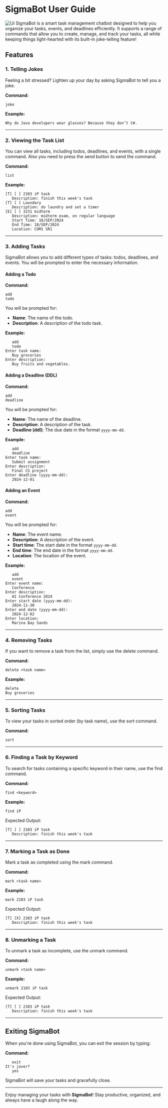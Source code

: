 # SigmaBot User Guide
![Ui](./Ui.png)
SigmaBot is a smart task management chatbot designed to help you organize your tasks, events, and deadlines efficiently. It supports a range of commands that allow you to create, manage, and track your tasks, all while keeping things light-hearted with its built-in joke-telling feature!

## Features

### 1. Telling Jokes
Feeling a bit stressed? Lighten up your day by asking SigmaBot to tell you a joke.

**Command:**
```
joke
```

**Example:**
```
Why do Java developers wear glasses? Because they don’t C#.
```

---

### 2. Viewing the Task List
You can view all tasks, including todos, deadlines, and events, with a single command. Also you need to press the send button to send the command.

**Command:**
```
list
```

**Example:**
```
[T] [ ] 2103 iP task
   Description: finish this week's task
[T] [ ] Laundary
   Description: do laundry and set a timer
[E] [ ] 3231 midterm
   Description: midterm exam, on regular language
   Start Time: 18/SEP/2024
   End Time: 18/SEP/2024
   Location: COM1 SR1
```

---

### 3. Adding Tasks
SigmaBot allows you to add different types of tasks: todos, deadlines, and events. You will be prompted to enter the necessary information.

#### Adding a Todo
**Command:**
```
add 
todo
```

You will be prompted for:
- **Name**: The name of the todo.
- **Description**: A description of the todo task.

**Example:**
```
   add 
   todo
Enter task name: 
   Buy groceries
Enter description: 
   Buy fruits and vegetables.
```

#### Adding a Deadline (DDL)
**Command:**
```
add 
deadline
```

You will be prompted for:
- **Name**: The name of the deadline.
- **Description**: A description of the task.
- **Deadline (ddl)**: The due date in the format `yyyy-mm-dd`.

**Example:**
```
   add 
   deadline
Enter task name: 
   Submit assignment
Enter description: 
   Final CS project
Enter deadline (yyyy-mm-dd): 
   2024-12-01
```

#### Adding an Event
**Command:**
```
add 
event
```

You will be prompted for:
- **Name**: The event name.
- **Description**: A description of the event.
- **Start time**: The start date in the format `yyyy-mm-dd`.
- **End time**: The end date in the format `yyyy-mm-dd`.
- **Location**: The location of the event.

**Example:**
```
   add 
   event
Enter event name: 
   Conference
Enter description: 
   AI Conference 2024
Enter start date (yyyy-mm-dd): 
   2024-11-30
Enter end date (yyyy-mm-dd): 
   2024-12-02
Enter location: 
   Marina Bay Sands
```

---

### 4. Removing Tasks
If you want to remove a task from the list, simply use the delete command.

**Command:**
```
delete <task name>
```

**Example:**
```
delete 
Buy groceries
```

---

### 5. Sorting Tasks
To view your tasks in sorted order (by task name), use the sort command.

**Command:**
```
sort
```

---

### 6. Finding a Task by Keyword
To search for tasks containing a specific keyword in their name, use the find command.

**Command:**
```
find <keyword>
```

**Example:**
```
find iP
```

Expected Output:
```
[T] [ ] 2103 iP task
   Description: finish this week's task
```

---

### 7. Marking a Task as Done
Mark a task as completed using the mark command.

**Command:**
```
mark <task name>
```

**Example:**
```
mark 2103 iP task
```

Expected Output:
```
[T] [X] 2103 iP task
   Description: finish this week's task
```

---

### 8. Unmarking a Task
To unmark a task as incomplete, use the unmark command.

**Command:**
```
unmark <task name>
```

**Example:**
```
unmark 2103 iP task
```

Expected Output:
```
[T] [ ] 2103 iP task
   Description: finish this week's task
```

---

## Exiting SigmaBot
When you're done using SigmaBot, you can exit the session by typing:

**Command:**
```
   exit
It's jover?
   yes
```

SigmaBot will save your tasks and gracefully close.

---

Enjoy managing your tasks with **SigmaBot**! Stay productive, organized, and always have a laugh along the way.

